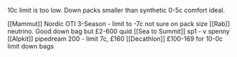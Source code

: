 10c limit is too low.
Down packs smaller than synthetic
0-5c comfort ideal. 

[[Mammut]] Nordic OTI 3-Season - limit to -7c not sure on pack size
[[Rab]] neutrino. Good down bag but £2-600 quid
[[Sea to Summit]] sp1 - v spenny
[[Alpkit]] pipedream 200 - limit 7c, £160 
[[Decathlon]] £100-169 for 10-0c limit down bags
